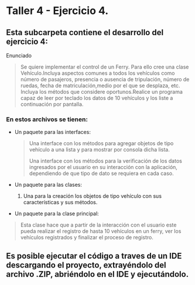 # Taller 4 - Ejercicio 4.
## Esta subcarpeta contiene el desarrollo del ejercicio 4:
Enunciado
> Se quiere implementar el control de un Ferry. Para ello cree una clase Vehículo.Incluya aspectos comunes a todos los vehículos como número de pasajeros, presencia o ausencia de tripulación, número de ruedas, fecha de matriculación,medio por el que se desplaza, etc. Incluya los métodos que considere oportunos.Realice un programa capaz de leer por teclado los datos de 10 vehículos y los liste a continuación por pantalla.

### En estos archivos se tienen:
* Un paquete para las interfaces:
  > Una interface con los métodos para agregar objetos de tipo vehículo a una lista y para mostrar por consola dicha lista.
  > 
  > Una interface con los métodos para la verificación de los datos ingresados por el usuario en su interacción con la aplicación, dependiendo de que tipo de dato se requiera en cada caso.

* Un paquete para las clases:
  1. Una para la creación los objetos de tipo vehículo con sus características y sus métodos.

* Un paquete para la clase principal:
> Esta clase hace que a partir de la interacción con el usuario este pueda realizar el registro de hasta 10 vehículos en un ferry, ver los vehículos registrados y finalizar el proceso de registro.
> 
## Es posible ejecutar el código a traves de un IDE descargando el proyecto, extrayéndolo del archivo .ZIP, abriéndolo en el IDE y ejecutándolo.
